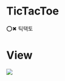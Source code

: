 # TicTacToe
⭕✖ 틱택토
# View
![](https://images.velog.io/images/nsunny0908/post/4b69cd38-0b3b-4075-a3c8-743cdfd54430/GIF%202021-01-29%20%EC%98%A4%EC%A0%84%205-22-31.gif)
